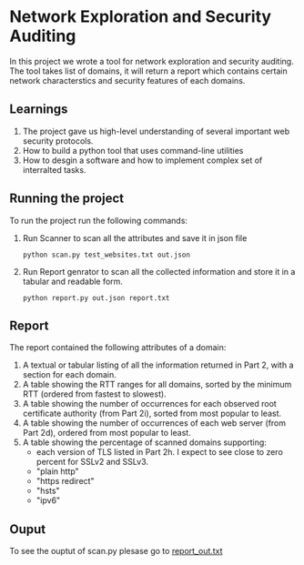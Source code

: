 # Network Exploration and Security Auditing

In this project we wrote a tool for network exploration and security auditing. The tool takes list of domains, it will return a report which contains certain network characterstics and security features of each domains.

## Learnings

1. The project gave us high-level understanding of several important web security protocols.
2. How to build a python tool that uses command-line utilities
3. How to desgin a software and how to implement complex set of interralted tasks.

## Running the project

To run the project run the following commands:

1. Run Scanner to scan all the attributes and save it in json file

   ```
   python scan.py test_websites.txt out.json
   ```
   
2. Run Report genrator to scan all the collected information and store it in a tabular and readable form.

   ```
   python report.py out.json report.txt
   ```

## Report

The report contained the following attributes of a domain:

1. A textual or tabular listing of all the information returned in Part 2, with a section for each domain.
2. A table showing the RTT ranges for all domains, sorted by the minimum RTT (ordered from fastest to slowest).
3. A table showing the number of occurrences for each observed root certificate authority (from Part 2i), sorted from most popular to least.
4. A table showing the number of occurrences of each web server (from Part 2d), ordered from most popular to least.
5. A table showing the percentage of scanned domains supporting:
    * each version of TLS listed in Part 2h. I expect to see close to zero percent for SSLv2 and SSLv3.
    * "plain http" 
    * "https redirect" 
    * "hsts" 
    * "ipv6"
## Ouput

To see the ouptut of scan.py plesase go to [report_out.txt](report_out.txt)
